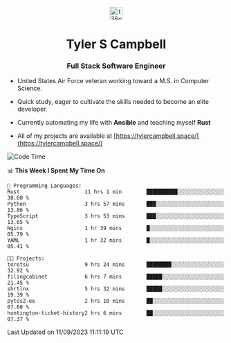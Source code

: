 <p align="center">
<a href="https://www.linkedin.com/in/t36campbell" target="blank"><img align="center" src="https://ik.imagekit.io/t36campbell/Portfolio/linkedin.png.original_m8bbGgPh6.png" alt="t36campbell" height="30" width="30" /></a>
</p>
<h1 align="center">Tyler S Campbell</h1>
<h3 align="center">Full Stack Software Engineer</h3>

* United States Air Force veteran working toward a M.S. in Computer Science.

* Quick study, eager to cultivate the skills needed to become an elite developer.

* Currently automating my life with **Ansible** and teaching myself **Rust**

* All of my projects are available at [https://tylercampbell.space/](https://tylercampbell.space/)

<!--START_SECTION:waka-->
![Code Time](http://img.shields.io/badge/Code%20Time-2%2C800%20hrs%2022%20mins-blue)

📊 **This Week I Spent My Time On** 

```text
💬 Programming Languages: 
Rust                     11 hrs 1 min        ██████████░░░░░░░░░░░░░░░   38.60 % 
Python                   3 hrs 57 mins       ███░░░░░░░░░░░░░░░░░░░░░░   13.86 % 
TypeScript               3 hrs 53 mins       ███░░░░░░░░░░░░░░░░░░░░░░   13.65 % 
Nginx                    1 hr 39 mins        █░░░░░░░░░░░░░░░░░░░░░░░░   05.79 % 
YAML                     1 hr 32 mins        █░░░░░░░░░░░░░░░░░░░░░░░░   05.41 % 

🐱‍💻 Projects: 
toretsu                  9 hrs 24 mins       ████████░░░░░░░░░░░░░░░░░   32.92 % 
filingcabinet            6 hrs 7 mins        █████░░░░░░░░░░░░░░░░░░░░   21.45 % 
shrtlnx                  5 hrs 32 mins       █████░░░░░░░░░░░░░░░░░░░░   19.39 % 
pytos2-ee                2 hrs 10 mins       ██░░░░░░░░░░░░░░░░░░░░░░░   07.60 % 
huntington-ticket-history2 hrs 6 mins        ██░░░░░░░░░░░░░░░░░░░░░░░   07.37 % 
```


 Last Updated on 11/09/2023 11:11:19 UTC
<!--END_SECTION:waka-->
